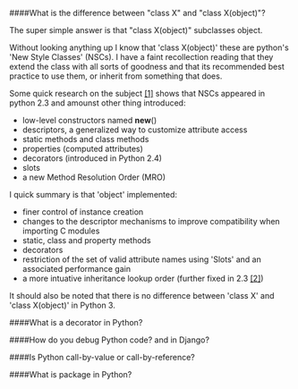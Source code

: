 ####What is the difference between "class X" and "class X(object)"?

The super simple answer is that "class X(object)" subclasses object.

Without looking anything up I know that 'class X(object)' these are python's
'New Style Classes' (NSCs). I have a faint recollection reading that they
extend the class with all sorts of goodness and that its recommended best
practice to use them, or inherit from something that does.

Some quick research on the subject [\[1\]][1] shows that NSCs appeared in python
2.3 and amounst other thing introduced:

- low-level constructors named __new__()
- descriptors, a generalized way to customize attribute access
- static methods and class methods
- properties (computed attributes)
- decorators (introduced in Python 2.4)
- slots
- a new Method Resolution Order (MRO)

I quick summary is that 'object' implemented:
- finer control of instance creation
- changes to the descriptor mechanisms to improve compatibility when importing C modules
- static, class and property methods
- decorators
- restriction of the set of valid attribute names using 'Slots' and an associated performance gain
- a more intuative inheritance lookup order (further fixed in 2.3 [\[2\]][2])

It should also be noted that there is no difference between 'class X' and 'class X(object)' in Python 3.

[1]: http://python-history.blogspot.co.uk/2010/06/inside-story-on-new-style-classes.html "Story of New Style Classes"
[2]: http://python-history.blogspot.co.uk/2010/06/method-resolution-order.html "Method Order Resolution"

####What is a decorator in Python?

####How do you debug Python code? and in Django?

####Is Python call-by-value or call-by-reference?

####What is package in Python?